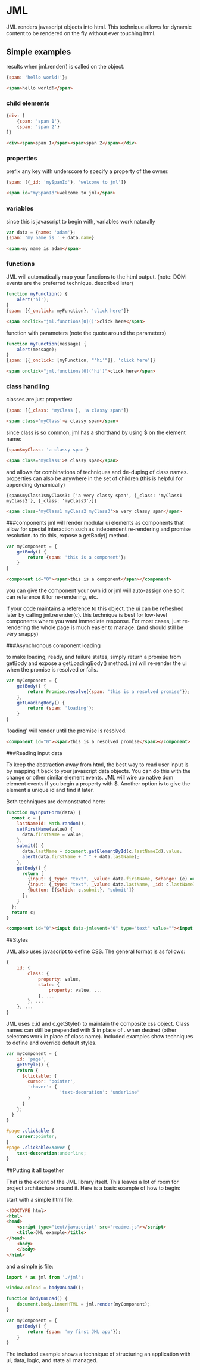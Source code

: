 JML
===

JML renders javascript objects into html.  This technique allows for dynamic content to be rendered on the fly without ever touching html.

## Simple examples

results when jml.render() is called on the object.

```javascript
{span: 'hello world!'};
```
```html
<span>hello world!</span>
```

### child elements

```javascript
{div: [
	{span: 'span 1'},
	{span: 'span 2'}
]}
```
```html
<div><span>span 1</span><span>span 2</span></div>
```

### properties

prefix any key with underscore to specify a property of the owner.

```javascript
{span: [{_id: 'mySpanId'}, 'welcome to jml']}
```

```html
<span id="mySpanId">welcome to jml</span>
```

### variables

since this is javascript to begin with, variables work naturally

```javascript
var data = {name: 'adam'};
{span: 'my name is ' + data.name}
```
```html
<span>my name is adam</span>
```

### functions

JML will automatically map your functions to the html output.
(note: DOM events are the preferred technique. described later)

```javascript
function myFunction() {
	alert('hi');
}
{span: [{_onclick: myFunction}, 'click here']}
```
```html
<span onclick="jml.functions[0]()">click here</span>
```

function with parameters (note the quote around the parameters)

```javascript
function myFunction(message) {
	alert(message);
}
{span: [{_onclick: [myFunction, "'hi'"]}, 'click here']}
```
```html
<span onclick="jml.functions[0]('hi')">click here</span>
```

### class handling

classes are just properties:
```javascript
{span: [{_class: 'myClass'}, 'a classy span']}
```
```html
<span class='myClass'>a classy span</span>
```
since class is so common, jml has a shorthand by using $ on the element name:
```javascript
{span$myClass: 'a classy span'}
```
```html
<span class='myClass'>a classy span</span>
```
and allows for combinations of techniques and de-duping of class names.  properties can also be anywhere in the set of children (this is helpful for appending dynamically)

```javscript
{span$myClass1$myClass3: ['a very classy span', {_class: 'myClass1 myClass2'}, {_class: 'myClass3'}]}
```
```html
<span class='myClass1 myClass2 myClass3'>a very classy span</span>
```

###components
jml will render modular ui elements as components that allow for special interaction such as independent re-rendering and promise resolution.  to do this, expose a getBody() method.

```javascript
var myComponent = {
	getBody() {
		return {span: 'this is a component'};
	}
}
```
```html
<component id="0"><span>this is a component</span></component>
```

you can give the component your own id or jml will auto-assign one so it can reference it for re-rendering, etc.  

if your code maintains a reference to this object, the ui can be refreshed later by calling jml.rerender(c).  this technique is best for low-level components where you want immediate response.  For most cases, just re-rendering the whole page is much easier to manage. (and should still be very snappy)

###Asynchronous component loading

to make loading, ready, and failure states, simply return a promise from getBody and expose a getLoadingBody() method.  jml will re-render the ui when the promise is resolved or fails.  

```javascript
var myComponent = {
	getBody() {
		return Promise.resolve({span: 'this is a resolved promise'});
	},
	getLoadingBody() {
		return {span: 'loading'};
	}
}
```
'loading' will render until the promise is resolved.
```html
<component id="0"><span>this is a resolved promise</span></component>
```

###Reading input data

To keep the abstraction away from html, the best way to read user input is by mapping it back to your javascript data objects.  You can do this with the change or other similar element events.  JML will wire up native dom element events if you begin a property with $. Another option is to give the element a unique id and find it later.  

Both techniques are demonstrated here:

```javascript
function myInputForm(data) {
  const c = {
    lastNameId: Math.random(),
    setFirstName(value) {
      data.firstName = value;
    },
    submit() {
      data.lastName = document.getElementById(c.lastNameId).value;
      alert(data.firstName + " " + data.lastName);
    },
    getBody() {
      return [
        {input: {_type: "text", _value: data.firstName, $change: (e) => c.setFirstName(e.srcElement.value)}},
        {input: {_type: "text", _value: data.lastName, _id: c.lastNameId}},
        {button: [{$click: c.submit}, 'submit']}
      ];
    }
  };
  return c;
}
```
```html
<component id="0"><input data-jmlevent="0" type="text" value=""><input type="text" value="" id="0.6726410109549761"><button data-jmlevent="1">submit</button></component>
```

##Styles

JML also uses javascript to define CSS.  The general format is as follows:
```javascript
{
	id: {
		class: {
			property: value,
			state: {
				property: value, ...
			}, ...
		}, ...
	}, ...
}
```
JML uses c.id and c.getStyle() to maintain the composite css object. Class names can still be prepended with $ in place of . when desired (other selectors work in place of class name).  Included examples show techniques to define and override default styles.
```javascript
var myComponent = {
	id: 'page',
	getStyle() {
    return {
      $clickable: {
        cursor: 'pointer',
        ':hover': {
					'text-decoration': 'underline'
        }
      }
    };
  }
}
```
```css
#page .clickable {
	cursor:pointer;
}
#page .clickable:hover {
	text-decoration:underline;
}
```

##Putting it all together

That is the extent of the JML library itself.  This leaves a lot of room for project architecture around it.  Here is a basic example of how to begin:

start with a simple html file:
```html
<!DOCTYPE html>
<html>
<head>
	<script type="text/javascript" src="readme.js"></script>
	<title>JML example</title>
</head>
	<body>
	</body>
</html>
```

and a simple js file:
```javascript
import * as jml from './jml';

window.onload = bodyOnLoad();

function bodyOnLoad() {
	document.body.innerHTML = jml.render(myComponent);
}

var myComponent = {
	getBody() {
		return {span: 'my first JML app'});
	}
}
```

The included example shows a technique of structuring an application with ui, data, logic, and state all managed.
